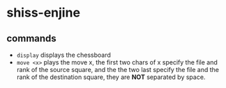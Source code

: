 # shiss-enjine

## commands
- `display` displays the chessboard
- `move <x>` plays the move x, the first two chars of x specify the file
and rank of the source square, and the the two last specify the file and
the rank of the destination square, they are **NOT** separated by space. 
